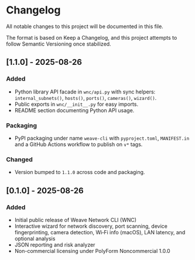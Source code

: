 # Changelog

All notable changes to this project will be documented in this file.

The format is based on Keep a Changelog, and this project attempts to follow Semantic Versioning once stabilized.

## [1.1.0] - 2025-08-26
### Added
- Python library API facade in `wnc/api.py` with sync helpers: `internal_subnets()`, `hosts()`, `ports()`, `cameras()`, `wizard()`.
- Public exports in `wnc/__init__.py` for easy imports.
- README section documenting Python API usage.

### Packaging
- PyPI packaging under name `weave-cli` with `pyproject.toml`, `MANIFEST.in` and a GitHub Actions workflow to publish on `v*` tags.

### Changed
- Version bumped to `1.1.0` across code and packaging.

## [0.1.0] - 2025-08-26
### Added
- Initial public release of Weave Network CLI (WNC)
- Interactive wizard for network discovery, port scanning, device fingerprinting, camera detection, Wi‑Fi info (macOS), LAN latency, and optional analysis
- JSON reporting and risk analyzer
- Non-commercial licensing under PolyForm Noncommercial 1.0.0


